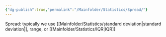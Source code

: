 ```yaml
---
{"dg-publish":true,"permalink":"/Mainfolder/Statistics/Spread/"}
---
```


Spread: typically we use [[Mainfolder/Statistics/standard deviation\|standard deviation]], range, or [[Mainfolder/Statistics/IQR\|IQR]]
